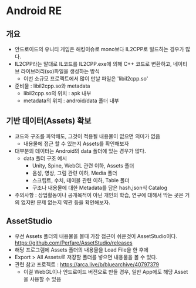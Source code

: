 # Android RE

## 개요

- 안드로이드의 유니티 게임은 해킹이슈로 mono보다 IL2CPP로 빌드하는 경우가 많다.
- IL2CPP라는 말대로 IL코드를 IL2CPP.exe에 의해 C++ 코드로 변환하고, 네이티브 라이브러리(so)파일을 생성하는 방식
  - 이번 소규모 프로젝트에서 많이 만날 파일은 'libil2cpp.so'
- 준비물 : libil2cpp.so와 metadata
  - libil2cpp.so의 위치 : apk 내부
  - metadata의 위치 : android/data 폴더 내부

## 기반 데이터(Assets) 확보

- 코드와 구조를 파악해도, 그것이 적용될 내용물이 없으면 의미가 없음
  - 내용물에 접근 할 수 있는지 Assets를 확인해보자
- 대부분의 데이터는 Android의 data 폴더에 있는 경우가 많다.
  - data 폴더 구조 예시
    - Unity, Spine, WebGL 관련 이하, Assets 폴더
    - 음성, 영상, 그림 관련 이하, Media 폴더
    - 스크립트, 수치, 테이블 관련 이하, Table 폴더
    - 구조나 내용물에 대한 Metadata를 담은 hash,json식 Catalog
- 주의사항 : 상업활동이나 공개목적이 아닌 개인의 학습, 연구에 대해서 막는 곳은 거의 없지만 문제 없는지 약관 등을 확인해보자.

## AssetStudio

- 우선 Assets 폴더의 내용물을 볼때 가장 접근이 쉬운것이 AssetStudio이다.  
  <https://github.com/Perfare/AssetStudio/releases>
- 해당 프로그램에 Assets 폴더의 내용물을 Load File을 한 후에
- Export > All Assets로 저장할 폴더를 넣으면 내용물을 볼 수 있다.
- 관련 참고 프로젝트 : <https://arca.live/b/bluearchive/40797379>
  - 이걸 WebGL이나 안드로이드 버전으로 만들 경우, 일반 App에도 해당 Asset을 사용할 수 있음
